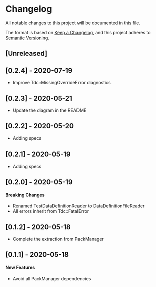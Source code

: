 # Changelog
All notable changes to this project will be documented in this file.

The format is based on [Keep a Changelog](https://keepachangelog.com/en/1.0.0/),
and this project adheres to [Semantic Versioning](https://semver.org/spec/v2.0.0.html).

## [Unreleased]

## [0.2.4] - 2020-07-19

- Improve Tdc::MissingOverrideError diagnostics

## [0.2.3] - 2020-05-21

- Update the diagram in the README

## [0.2.2] - 2020-05-20

- Adding specs

## [0.2.1] - 2020-05-19

- Adding specs

## [0.2.0] - 2020-05-19

#### Breaking Changes

- Renamed TestDataDefinitionReader to DataDefinitionFileReader
- All errors inherit from Tdc::FatalError

## [0.1.2] - 2020-05-18

- Complete the extraction from PackManager

## [0.1.1] - 2020-05-18

#### New Features

- Avoid all PackManager dependencies


